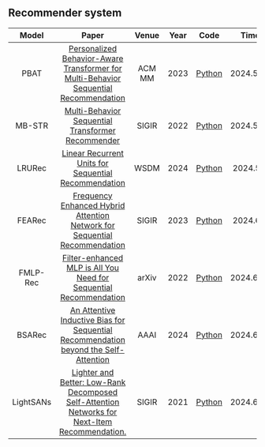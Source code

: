 

<!--
**2023201123/2023201123** is a ✨ _special_ ✨ repository because its `README.md` (this file) appears on your GitHub profile.

Here are some ideas to get you started:

- 🔭 I’m currently working on ...
- 🌱 I’m currently learning ...
- 👯 I’m looking to collaborate on ...
- 🤔 I’m looking for help with ...
- 💬 Ask me about ...
- 📫 How to reach me: ...
- 😄 Pronouns: ...
- ⚡ Fun fact: ...
-->


<!-- 其他内容 -->  
  <!--
## 论文
  

  
| 题目        | 来源        | 链接        | 复现代码        |  
| ---------- | ---------- | ---------- | ------------- |  
| Linear Recurrent Units for Sequential Recommendation | WSDM ’24 | https://doi.org/10.1145/3616855.3635760 | 单元格数据8 |  
| Multi-Behavior Sequential Transformer Recommender | SIGIR ’22 | https://dl.acm.org/doi/10.1145/3477495.3532023 | mb-str-main |  
| 单元格数据5 | 单元格数据6 | 单元格数据7 | 单元格数据8 |  

-->

## Recommender system

| Model | Paper | Venue | Year | Code | Time |
| :---: | :---: | :---: | :--: | :--: | :--: |
| PBAT  | [Personalized Behavior-Aware Transformer for Multi-Behavior Sequential Recommendation](https://dl.acm.org/doi/10.1145/3581783.3611723)      |  ACM MM  | 2023     | [Python](https://github.com/2023201123/PBAT/tree/main)     |    2024.5.20  |
| MB-STR  | [Multi-Behavior Sequential Transformer Recommender](https://dl.acm.org/doi/10.1145/3477495.3532023)      |   SIGIR    | 2022     | [Python](https://github.com/2023201123/mb-str1)     |    2024.5.12  |
| LRURec | [Linear Recurrent Units for Sequential Recommendation](https://dl.acm.org/doi/10.1145/3477495.3532023)      |   WSDM    | 2024    | [Python](https://github.com/yuanenming/mb-str?tab=Apache-2.0-1-ov-file)     |    2024.5.8  |
| FEARec | [Frequency Enhanced Hybrid Attention Network for Sequential Recommendation](https://dl.acm.org/doi/10.1145/3477495.3532023)      |   SIGIR    | 2023    | [Python](https://github.com/2023201123/FEARec)     |    2024.6.7  |
| FMLP-Rec | [Filter-enhanced MLP is All You Need for Sequential Recommendation](https://dl.acm.org/doi/10.1145/3477495.3532023)      |   arXiv    | 2022    | [Python](https://github.com/RUCAIBox/FMLP-Rec)     |    2024.6.15  |
| BSARec | [An Attentive Inductive Bias for Sequential Recommendation beyond the Self-Attention](https://arxiv.org/abs/2312.10325)      |   AAAI    | 2024    | [Python](https://github.com/yehjin-shin/BSARec?tab=readme-ov-file)     |    2024.6.20  |
| LightSANs | [Lighter and Better: Low-Rank Decomposed Self-Attention Networks for Next-Item Recommendation.](https://arxiv.org/abs/2312.10325)      |   SIGIR    | 2021   | [Python](https://github.com/BELIEVEfxy/LightSANs)     |    2024.6.25  |





  
